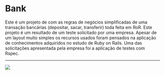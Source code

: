 # Bank
Este é um projeto de com as regras de negócios simplificadas de uma transação bancárias (depositar, sacar, transferir) toda feita em RoR.
Este projeto é um resultado de um teste solicitado por uma empresa. Apesar de um layout muito simples os recursos usados foram pensados na
aplicação de conhecimentos adquiridos no estudo de Ruby on Rails. Uma das solicitações apresentada pela empresa foi a aplicação de testes com Rspec.
<br />
<hr />
<img src="#" />
